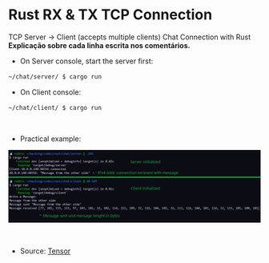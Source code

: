 # Rust RX & TX TCP Connection
TCP Server -> Client (accepts multiple clients) Chat Connection with Rust <br>
**Explicação sobre cada linha escrita nos comentários.**

- On Server console, start the server first:
```bash
~/chat/server/ $ cargo run
```

- On Client console:
```bash
~/chat/client/ $ cargo run
```

<br>

- Practical example:
<p align="center">
  <img border="0" src="./assets/unknown.png" alt="Example image">
</p>

<br>

- Source:
[Tensor](https://youtu.be/CIhlfJSvxe4)
